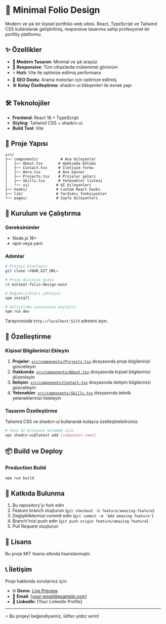 # 🚀 Minimal Folio Design

Modern ve şık bir kişisel portfolio web sitesi. React, TypeScript ve Tailwind CSS kullanılarak geliştirilmiş, responsive tasarıma sahip profesyonel bir portföy platformu.

## ✨ Özellikler

- 🎨 **Modern Tasarım**: Minimal ve şık arayüz
- 📱 **Responsive**: Tüm cihazlarda mükemmel görünüm
- ⚡ **Hızlı**: Vite ile optimize edilmiş performans
- 🎯 **SEO Dostu**: Arama motorları için optimize edilmiş
- 🛠️ **Kolay Özelleştirme**: shadcn-ui bileşenleri ile esnek yapı

## 🛠️ Teknolojiler

- **Frontend**: React 18 + TypeScript
- **Styling**: Tailwind CSS + shadcn-ui
- **Build Tool**: Vite

## 📁 Proje Yapısı

```
src/
├── components/          # Ana bileşenler
│   ├── About.tsx       # Hakkımda bölümü
│   ├── Contact.tsx     # İletişim formu
│   ├── Hero.tsx        # Ana banner
│   ├── Projects.tsx    # Projeler galeri
│   ├── Skills.tsx      # Yetenekler listesi
│   └── ui/            # UI bileşenleri
├── hooks/             # Custom React hooks
├── lib/               # Yardımcı fonksiyonlar
└── pages/             # Sayfa bileşenleri
```

## 🚀 Kurulum ve Çalıştırma

### Gereksinimler
- Node.js 18+ 
- npm veya yarn

### Adımlar

```bash
# Projeyi klonlayın
git clone <YOUR_GIT_URL>

# Proje dizinine gidin
cd minimal-folio-design-main

# Bağımlılıkları yükleyin
npm install

# Geliştirme sunucusunu başlatın
npm run dev
```

Tarayıcınızda `http://localhost:5173` adresini açın.

## 🎨 Özelleştirme

### Kişisel Bilgilerinizi Ekleyin

1. **Projeler**: [`src/components/Projects.tsx`](src/components/Projects.tsx) dosyasında proje bilgilerinizi güncelleyin
2. **Hakkımda**: [`src/components/About.tsx`](src/components/About.tsx) dosyasında kişisel bilgilerinizi düzenleyin
3. **İletişim**: [`src/components/Contact.tsx`](src/components/Contact.tsx) dosyasında iletişim bilgilerinizi güncelleyin
4. **Yetenekler**: [`src/components/Skills.tsx`](src/components/Skills.tsx) dosyasında teknik yeteneklerinizi listeleyin

### Tasarım Özelleştirme

Tailwind CSS ve shadcn-ui kullanarak kolayca özelleştirebilirsiniz:

```bash
# Yeni UI bileşeni eklemek için
npx shadcn-ui@latest add [component-name]
```

## 📦 Build ve Deploy

### Production Build

```bash
npm run build
```


## 🤝 Katkıda Bulunma

1. Bu repository'yi fork edin
2. Feature branch oluşturun (`git checkout -b feature/amazing-feature`)
3. Değişikliklerinizi commit edin (`git commit -m 'Add amazing feature'`)
4. Branch'inizi push edin (`git push origin feature/amazing-feature`)
5. Pull Request oluşturun

## 📄 Lisans

Bu proje MIT lisansı altında lisanslanmıştır.

## 📞 İletişim

Proje hakkında sorularınız için:
- 🌐 **Demo**: [Live Preview](https://lovable.dev/projects/638e46ae-9957-49f5-b213-591ba67a1c59)
- 📧 **Email**: [your-email@example.com]
- 💼 **LinkedIn**: [Your LinkedIn Profile]

---

⭐ Bu projeyi beğendiyseniz, lütfen yıldız verin!
